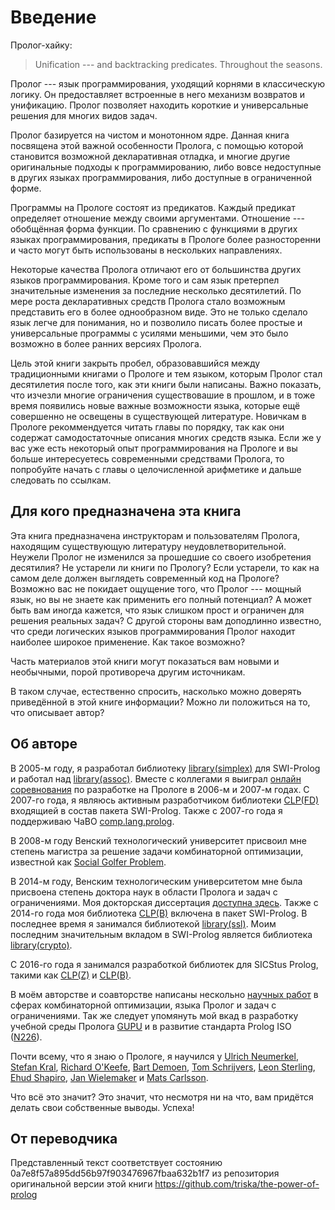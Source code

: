 
# Введение #


Пролог-хайку:

> Unification ---
> and backtracking predicates.
> Throughout the seasons.

Пролог --- язык программирования, уходящий корнями в классическую логику. Он предоставляет встроенные в него механизм возвратов и унификацию. Пролог позволяет находить короткие и универсальные решения для многих видов задач.

Пролог базируется на чистом и монотонном ядре. Данная книга посвящена этой важной особенности Пролога, с помощью которой становится возможной декларативная отладка, и многие другие оригинальные подходы к программированию, либо вовсе недоступные в других языках программирования, либо доступные в ограниченной форме.

Программы на Прологе состоят из предикатов. Каждый предикат определяет отношение между своими аргументами. Отношение --- обобщённая форма функции. По сравнению с функциями в других языках программирования, предикаты в Прологе более разносторенни и часто могут быть использованы в нескольких направлениях.

Некоторые качества Пролога отличают его от большинства других языков программирования. Кроме того и сам язык претерпел значительные изменения за последние несколько десятилетий. По мере роста декларативных средств Пролога стало возможным представить его в более однообразном виде. Это не только сделало язык легче для понимания, но и позволило писать более простые и универсальные программы с усилями меньшими, чем это было возможно в более ранних версиях Пролога.

Цель этой книги закрыть пробел, образовавшийся между традиционными книгами о Прологе и тем языком, которым Пролог стал десятилетия после того, как эти книги были написаны. Важно показать, что изчезли многие ограничения существовашие в прошлом, и в тоже время появились новые важные возможности языка, которые ещё совершенно не освещены в существующей литературе. Новичкам в Прологе рекоммендуется читать главы по порядку, так как они содержат самодостаточные описания многих средств языка. Если же у вас уже есть некоторый опыт программирования на Прологе и вы больше интересуетесь современными средствами Пролога, то попробуйте начать с главы о целочисленной арифметике и дальше следовать по ссылкам.

## Для кого предназначена эта книга ##

Эта книга предназначена инструкторам и пользователям Пролога, находящим существующую литературу неудовлетворительной. Неужели Пролог не изменился за прошедшие со своего изобретения десятилия? Не устарели ли книги по Прологу? Если устарели, то как на самом деле должен выглядеть современный код на Прологе? Возможно вас не покидает ощущение того, что Пролог --- мощный язык, но вы не знаете как применить его полный потенциал? А может быть вам иногда кажется, что язык слишком прост и ограничен для решения реальных задач? С другой стороны вам доподлинно известно, что среди логических языков программирования Пролог находит наиболее широкое применение. Как такое возможно?

Часть материалов этой книги могут показаться вам новыми и необычными, порой противореча другим источникам.

В таком случае, естественно спросить, насколько можно доверять приведённой в этой книге информации? Можно ли положиться на то, что описывает автор?

## Об авторе ##

В 2005-м году, я разработал библиотеку [library(simplex)](http://eu.swi-prolog.org/pldoc/man?section=simplex) для SWI-Prolog и работал над [library(assoc)](http://eu.swi-prolog.org/pldoc/man?section=assoc). Вместе с коллегами я выиграл [онлайн соревнования](https://www.metalevel.at/contests/) по разработке на Прологе в 2006-м и 2007-м годах. С 2007-го года, я являюсь активным разработчиком библиотеки [CLP(FD)](http://eu.swi-prolog.org/man/clpfd.html) входящией в состав пакета SWI-Prolog. Также с 2007-го года я поддерживаю ЧаВО [comp.lang.prolog](https://www.metalevel.at/prolog/faq/).

В 2008-м году Венский технологический университет присвоил мне степень магистра за решение задачи комбинаторной оптимизации, известной как [Social Golfer Problem](https://www.metalevel.at/sgp/).

В 2014-м году, Венским технологическим университетом мне была присвоена степень доктора наук в области Пролога и задач с ограничениями. Моя докторская диссертация [доступна здесь](https://www.metalevel.at/drt.pdf). Также с 2014-го года моя библиотека [CLP(B)](http://eu.swi-prolog.org/man/clpb.html) включена в пакет SWI-Prolog. В последнее время я занимался библиотекой [library(ssl)](http://eu.swi-prolog.org/pldoc/doc_for?object=section\(%27packages/ssl.html%27\)). Моим последним значительным вкладом в SWI-Prolog является библиотека [library(crypto)](http://eu.swi-prolog.org/pldoc/man?section=crypto).

С 2016-го года я занимался разработкой библиотек для SICStus Prolog, такими как [CLP(Z)](https://github.com/triska/clpz) и [CLP(B)](https://www.metalevel.at/clpb/).

В моём авторстве и соавторстве написаны нескольно [научных работ](http://dblp.uni-trier.de/pers/hd/t/Triska:Markus) в сферах комбинаторной оптимизации, языка Пролог и задач с ограничениями. Так же следует упомянуть мой вкад в разработку учебной среды Пролога [GUPU](http://www.complang.tuwien.ac.at/ulrich/gupu/) и в развитие стандарта Prolog ISO ([N226](http://www.complang.tuwien.ac.at/ulrich/iso-prolog/error_k)).

Почти всему, что я знаю о Прологе, я научился у [Ulrich Neumerkel](http://www.complang.tuwien.ac.at/ulrich/), [Stefan Kral](https://www.researchgate.net/profile/Stefan_Kral), [Richard O'Keefe](http://www.cs.otago.ac.nz/staffpriv/ok/), [Bart Demoen](https://people.cs.kuleuven.be/~bart.demoen/), [Tom Schrijvers](https://people.cs.kuleuven.be/~tom.schrijvers/), [Leon Sterling](https://en.wikipedia.org/wiki/Leon_Sterling), [Ehud Shapiro](https://en.wikipedia.org/wiki/Ehud_Shapiro), [Jan Wielemaker](http://www.cs.vu.nl/~janw/) и [Mats Carlsson](https://www.sics.se/people/mats-carlsson).

Что всё это значит? Это значит, что несмотря ни на что, вам придётся делать свои собственные выводы. Успеха!

## От переводчика ##

Представленный текст соответствует состоянию 0a7e8f57a895dd56b97f903476967fbaa632b1f7 из репозитория оригинальной версии этой книги https://github.com/triska/the-power-of-prolog